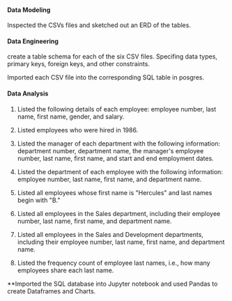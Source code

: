 #### Data Modeling

Inspected the CSVs files and sketched out an ERD of the tables.

#### Data Engineering
create a table schema for each of the six CSV files. Specifing data types, primary keys, foreign keys, and other constraints.

Imported each CSV file into the corresponding SQL table in posgres.


#### Data Analysis

1. Listed the following details of each employee: employee number, last name, first name, gender, and salary.

2. Listed employees who were hired in 1986.

3. Listed the manager of each department with the following information: department number, department name, the manager's employee number, last name, first name, and start and end employment dates.

4. Listed the department of each employee with the following information: employee number, last name, first name, and department name.

5. Listed all employees whose first name is "Hercules" and last names begin with "B."

6. Listed all employees in the Sales department, including their employee number, last name, first name, and department name.

7. Listed all employees in the Sales and Development departments, including their employee number, last name, first name, and department name.

8. Listed the frequency count of employee last names, i.e., how many employees share each last name.


**Imported the SQL database into Jupyter notebook and used Pandas to create Dataframes and Charts. 
